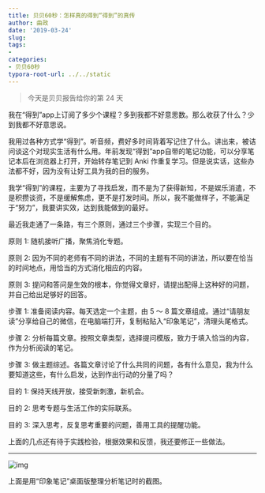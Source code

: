 ```yaml
---
title: 贝贝60秒：怎样真的得到“得到”的真传
author: 曲政
date: '2019-03-24'
slug: 
tags:
- 
categories:
- 贝贝60秒
typora-root-url: ../../static
---
```


>   今天是贝贝报告给你的第 24 天

我在“得到”app上订阅了多少个课程？多到我都不好意思数。那么收获了什么？少到我都不好意思说。

我用过各种方式学“得到”。听音频，费好多时间背着写记住了什么。讲出来，被诘问谈这个对现实生活有什么用。年前发现“得到”app自带的笔记功能，可以分享笔记本后在浏览器上打开，开始转存笔记到 Anki 作重复学习。但是说实话，这些办法都不好，因为没有让好工具为我的目的服务。

我学“得到”的课程，主要为了寻找启发，而不是为了获得新知，不是娱乐消遣，不是积攒谈资，不是缓解焦虑，更不是打发时间。所以，我不能做样子，不能满足于“努力”，我要讲实效，达到我能做到的最好。

最近我走通了一条路，有三个原则，通过三个步骤，实现三个目的。

原则 1: 随机接听广播，聚焦消化专题。

原则 2: 因为不同的老师有不同的讲法，不同的主题有不同的讲法，所以要在恰当的时间地点，用恰当的方式消化相应的内容。

原则 3: 提问和答问是生效的根本，你觉得文章好，请提出配得上这种好的问题，并自己给出足够好的回答。

步骤 1: 准备阅读内容。每天选定一个主题，由 5 ～ 8 篇文章组成。通过“请朋友读”分享给自己的微信，在电脑端打开，复制粘贴入“印象笔记”，清理头尾格式。

步骤 2: 分析每篇文章。按照文章类型，选择提问模版，致力于填入恰当的内容，作为分析阅读的笔记。

步骤 3: 做主题综述。各篇文章讨论了什么共同的问题，各有什么意见，我为什么要知道这些，有什么启发，达到作出行动的分量了吗？

目的 1: 保持天线开放，接受新刺激，新机会。

目的 2: 思考专题与生活工作的实际联系。

目的 3: 深入思考，反复思考重要的问题，善用工具的提醒功能。

上面的几点还有待于实践检验，根据效果和反馈，我还要修正一些做法。

------



![img](/images/2019-03-24-%E8%B4%9D%E8%B4%9D60%E7%A7%92%EF%BC%9A%E6%80%8E%E6%A0%B7%E7%9C%9F%E7%9A%84%E5%BE%97%E5%88%B0%E2%80%9C%E5%BE%97%E5%88%B0%E2%80%9D%E7%9A%84%E7%9C%9F%E4%BC%A0/640-20200416161111648.jpeg)

上面是用“印象笔记”桌面版整理分析笔记时的截图。
​